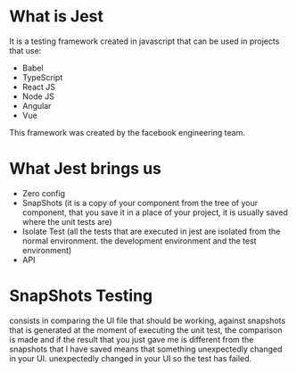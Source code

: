 # What is Jest

It is a testing framework created in javascript that can be used in projects that
use:

- Babel
- TypeScript
- React JS
- Node JS
- Angular
- Vue

This framework was created by the facebook engineering team.

# What Jest brings us

- Zero config
- SnapShots (it is a copy of your component from the tree of your component, that you save it in a place of your
  project, it is usually saved where the unit tests are)
- Isolate Test (all the tests that are executed in jest are isolated from the normal environment.
  the development environment and the test environment)
- API

# SnapShots Testing

consists in comparing the UI file that should be working, against snapshots
that is generated at the moment of executing the unit test, the comparison is made and if
the result that you just gave me is different from the snapshots that I have saved means that something unexpectedly changed in your UI.
unexpectedly changed in your UI so the test has failed.
